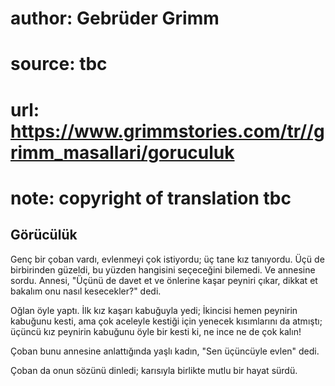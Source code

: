 # author: Gebrüder Grimm
# source: tbc
# url: https://www.grimmstories.com/tr//grimm_masallari/goruculuk
# note: copyright of translation tbc

## Görücülük 

Genç bir çoban vardı, evlenmeyi çok istiyordu; üç tane kız tanıyordu.
Üçü de birbirinden güzeldi, bu yüzden hangisini seçeceğini bilemedi. Ve
annesine sordu. Annesi, "Üçünü de davet et ve önlerine kaşar peyniri
çıkar, dikkat et bakalım onu nasıl kesecekler?" dedi.

Oğlan öyle yaptı. İlk kız kaşarı kabuğuyla yedi; İkincisi hemen peynirin
kabuğunu kesti, ama çok aceleyle kestiği için yenecek kısımlarını da
atmıştı; üçüncü kız peynirin kabuğunu öyle bir kesti ki, ne ince ne de
çok kalın!

Çoban bunu annesine anlattığında yaşlı kadın, "Sen üçüncüyle evlen"
dedi.

Çoban da onun sözünü dinledi; karısıyla birlikte mutlu bir hayat sürdü.
